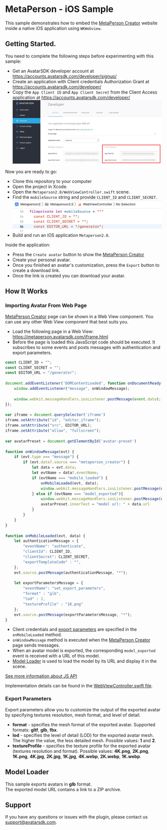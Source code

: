 # MetaPerson - iOS Sample
This sample demonstrates how to embed the [MetaPerson Creator](https://metaperson.avatarsdk.com/) website inside a native iOS application using `WKWebview`.

## Getting Started.
You need to complete the following steps before experimenting with this sample:

* Get an AvatarSDK developer account at https://accounts.avatarsdk.com/developer/signup/
* Create an application with Client credentials Authorization Grant at https://accounts.avatarsdk.com/developer/
* Copy the `App Client ID` and `App Client Secret` from the Client Access application at https://accounts.avatarsdk.com/developer/
![App Client Credentials](./Documentation/Images/credentials.jpg "App Client Credentials")

Now you are ready to go:
* Clone this repository to your computer
* Open the project in Xcode.
* Open the `Metaperson2.0/WebViewController.swift` scene.
* Find the `mobileSource` string and provide `CLIENT_ID` and `CLIENT_SECRET`.
![Provide Client Credentials](./Documentation/Images/provide_credentials_in_Xcode.jpg "Provide Client Credentials")
* Build and run an iOS application `Metaperson2.0`.

Inside the application:
* Press the `Create avatar` button to show the [MetaPerson Creator](https://metaperson.avatarsdk.com/)
* Create your personal avatar.
* Once you finished an avatar's customization, press the `Export` button to create a download link.
* Once the link is created you can download your avatar.  

## How It Works
### Importing Avatar From Web Page
[MetaPerson Creator](https://metaperson.avatarsdk.com/) page can be shown in a Web View component.
You can use any other Web View component that best suits you.
* Load the following page in a Web View: https://metaperson.avatarsdk.com/iframe.html
* Before the page is loaded this JavaScript code should be executed. It subscribes to some events and posts messages with authentication and export parameters.
```js
const CLIENT_ID = "";
const CLIENT_SECRET = "";
const EDITOR_URL = "/generator";

document.addEventListener('DOMContentLoaded', function onDocumentReady() {
    window.addEventListener("message", onWindowMessage);
    
    window.webkit.messageHandlers.iosListener.postMessage(event.data);
});

var iframe = document.querySelector('iframe')
iframe.setAttribute("id", "editor_iframe");
iframe.setAttribute("src", EDITOR_URL);
iframe.setAttribute("allow", "fullscreen");

var avatarPreset = document.getElementById('avatar-preset')

function onWindowMessage(evt) {
    if (evt.type === "message") {
        if (evt.data?.source === "metaperson_creator") {
            let data = evt.data;
            let evtName = data?.eventName;
            if (evtName === "mobile_loaded") {
                onMobileLoaded(evt, data);
                window.webkit.messageHandlers.iosListener.postMessage(data);
            } else if (evtName === "model_exported"){
                window.webkit.messageHandlers.iosListener.postMessage(data);
                avatarPreset.innerText = "model url: " + data.url
            }
        }
    }
}

function onMobileLoaded(evt, data) {
    let authenticationMessage = {
        "eventName": "authenticate",
        "clientId": CLIENT_ID,
        "clientSecret": CLIENT_SECRET,
        "exportTemplateCode" : "",
    };
    evt.source.postMessage(authenticationMessage, "*");

    let exportParametersMessage = {
        "eventName": "set_export_parameters",
        "format" : "glb",
        "lod" : 2,
        "textureProfile" : "1K.png"
    };
    evt.source.postMessage(exportParametersMessage, "*");
}
```
* Client credentials and [export parameters](#export-parameters) are specified in the `onMobileLoaded` method.
* `onWindowMessage` method is executed when the [MetaPerson Creator](https://metaperson.avatarsdk.com/) page sends messages.
* When an avatar model is exported, the corresponding `model_exported` event is received with a URL of this model. 
* [Model Loader](#model-loader) is used to load the model by its URL and display it in the scene.

[See more information about JS API](https://docs.metaperson.avatarsdk.com/js_api.html)

Implementation details can be found in the [WebViewController.swift file](./Metaperson2.0/WebViewController.swift).

### Export Parameters
Export parameters allow you to customize the output of the exported avatar by specifying textures resolution, mesh format, and level of detail.
* **format** - specifies the mesh format of the exported avatar. Supported formats: **gltf**, **glb**, **fbx**.
* **lod** - specifies the level of detail (LOD) for the exported avatar mesh. The higher the value, the less detailed mesh. Possible values: **1** and **2**.
* **textureProfile** - specifies the texture profile for the exported avatar (textures resolution and format). Possible values: **4K.png**, **2K.png**, **1K.png**, **4K.jpg**, **2K.jpg**, **1K.jpg**,
**4K.webp**, **2K.webp**, **1K.webp**.

## Model Loader
This sample exports avatars in **glb** format.<br/> 
The exported model URL contains a link to a ZIP archive.<br/>

## Support
If you have any questions or issues with the plugin, please contact us <support@avatarsdk.com>.
